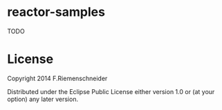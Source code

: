 # reactor-samples

TODO


License
=======

Copyright 2014 F.Riemenschneider

Distributed under the Eclipse Public License either version 1.0 or (at
your option) any later version.
